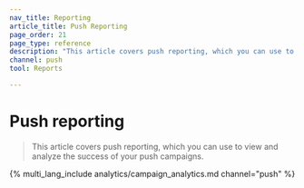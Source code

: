 ```yaml
---
nav_title: Reporting
article_title: Push Reporting
page_order: 21
page_type: reference
description: "This article covers push reporting, which you can use to view and analyze the success of your push campaigns."
channel: push
tool: Reports

---
```


# Push reporting

> This article covers push reporting, which you can use to view and analyze the success of your push campaigns.

{% multi_lang_include analytics/campaign_analytics.md channel="push" %}

